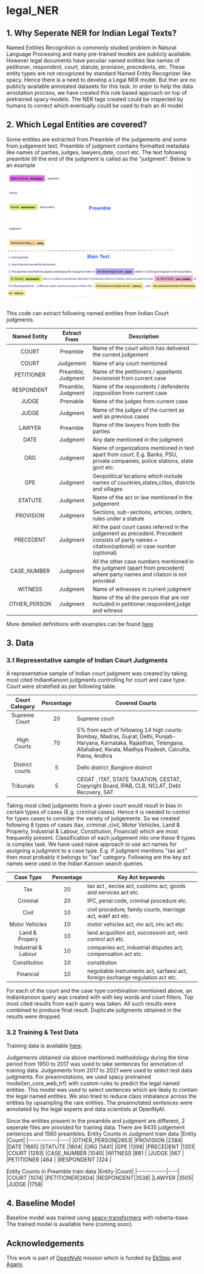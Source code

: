# legal_NER
## 1. Why Seperate NER for Indian Legal Texts?
Named Entities Recognition is commonly studied problem in Natural Language Processing and many pre-trained models are publicly available. However legal documents have peculiar named entities like names of petitioner, respondent, court, statute, provision, precedents,  etc. These entity types are not recognized by standard Named Entity Recognizer like spacy. Hence there is a need to develop a Legal NER model. But ther are no publicly available annotated datasets for this task. In order to help the data annotation process, we have created this rule based approach on top of pretrained spacy models. The NER tags created could be inspected by humans to correct which eventually could be used to train an AI model.
## 2. Which Legal Entities are covered?
Some entities are extracted from Preamble of the judgements and some from judgement text. Preamble of judgment contains formatted metadata like names of parties, judges, lawyers,date, court etc. The text following preamble till the end of the judgment is called as the "judgment".
Below is an example ![Example NER output](NER_example.png)

This code can extract following named entities from Indian Court judgments.
<center>
 
| Named Entity             | Extract From    | Description |
|:---------------:|:--------:| ------------------------------------------------------------------------------------------------------------------------------------------------------------------------------------------------------------------------------------------ |
| COURT          | Preamble      | Name of the court which has delivered the current judgement |
| COURT           | Judgement      | Name of any court mentioned |
| PETITIONER  | Preamble, Judgment   | Name of the petitioners / appellants /revisionist  from current case |
| RESPONDENT | Preamble, Judgment   | Name of the respondents / defendents /opposition from current case |
| JUDGE | Premable | Name of the judges from current case |
| JUDGE | Judgment | Name of the judges of the current as well as previous cases |
| LAWYER | Preamble | Name of the lawyers from both the parties |
| DATE | Judgment  | Any date mentioned in the judgment |
| ORG | Judgment  | Name of organizations mentioned in text apart from court. E.g. Banks, PSU, private companies, police stations, state govt etc. |
| GPE | Judgment | Geopolitical locations which include names of countries,states,cities, districts and villages | 
| STATUTE | Judgment | Name of the act or law mentioned in the judgement |
| PROVISION | Judgment | Sections, sub-sections, articles, orders, rules under a statute |
| PRECEDENT | Judgment | All the past court cases referred in the judgement as precedent. Precedent consists of party names + citation(optional) or case number (optional) |
| CASE\_NUMBER | Judgment | All the other case numbers mentioned in the judgment (apart from precedent) where party names and citation is not provided |
| WITNESS    | Judgment   | Name of witnesses in current judgment |
| OTHER_PERSON    | Judgment   | Name of the all the person that are not included in petitioner,respondent,judge and witness |     
 
</center>

More detailed definitions with examples can be found [here](https://docs.google.com/presentation/d/e/2PACX-1vSpWE_Qk9X_wBh7xJWPyYcWcME3ZBh_HmqeZOx58oMLyJSi0Tn0-JMWKI-HsQIRuUTbQHPql6MlU7OS/pub?start=false&loop=false&delayms=3000)
## 3. Data
### 3.1 Representative sample of Indian Court Judgments 
A representative sample of Indian court judgment was created by taking most cited IndianKanoon judgments controlling for court and case type. Court were stratefied as per following table.
<center>
 
| Court Category | Percentage | Covered Courts|
|:--------------:|:--------------------:| --------------------------------|
| Supreme Court | 20 | Supreme court | Supreme Court | 
| High Courts | 70 | 5% from each of following 14 high courts: Bombay, Madras, Gujrat, Delhi, Punjab- Haryana, Karnataka, Rajasthan, Telengana, Allahabad, Kerala, Madhya Pradesh, Calcutta, Patna, Andhra | 
| District courts | 5 | Delhi district ,Banglore district |
| Tribunals | 5 | CEGAT , ITAT, STATE TAXATION, CESTAT, Copyright Board, IPAB, CLB, NCLAT, Debt Recovery, SAT |
 
 </center>

Taking most cited judgments from a given court would result in bias in certain types of cases (E.g. criminal cases). Hence it is needed to control for types cases to consider the variety of judgements. So we created following 8 types of cases (tax, criminal ,civil, Motor Vehicles, Land & Property, Industrial & Labour, Constitution, Financial) which are most frequently present. Classification of each judgement into one these 8 types is complex task. We have used naive approach to use act names for assigning a judgment to a case type. E.g. if judgment mentions "tax act" then most probably it belongs to "tax" category. Following are the key act names were used in the Indian Kanoon search queries.  
<center>

| Case Type | Percentage | Key Act keywords|
|:--------------:|:--------------------:| --------------------------------|
| Tax | 20 |  tax act , excise act, customs act, goods and services act etc. |
| Criminal | 20 | IPC, penal code, criminal procedure etc. |
| Civil | 10 | civil procedure, family courts, marriage act, wakf act etc. |
| Motor Vehicles | 10 | motor vehicles act, mv act, imv act etc. |
| Land \& Propery | 10 | land acqusition act, succession act, rent control act etc. |
| Industrial \& Labour | 10 | companies act, industrial disputes act, compensation act etc.|
| Constitution | 10 | constitution |
| Financial | 10 | negotiable instruments act, sarfaesi act, foreign exchange regulation act etc.|

  </center>
 For each of the court and the case type combination mentioned above, an Indiankanoon query was created with with key words and court filters. Top most cited results from each query was taken. All such results were combined to produce final result. Duplicate judgments obtained in the results were dropped. 

### 3.2 Training & Test Data
Training data is available [here](https://storage.googleapis.com/indianlegalbert/OPEN_SOURCED_FILES/NER/NER_TRAIN.zip).

Judgements obtained via above mentioned methodology during the time period from 1950 to 2017 was used to take sentences for annotation of training data. Judgements from 2017 to 2021 were used to select test data judgments. For preannotations, we used spacy pretrained model(en_core_web_trf) with custom rules to predict the legal named entities. This model was used to select sentences which are likely to contain the legal named entities. We also tried to reduce class imbalance across the entities by upsampling the rare entities. The preannotated sentences were annotated by the legal experts and data scientists at OpenNyAI. 

Since the entities present in the preamble and judgment are different, 2 seperate files are provided for training data. There are 9435 judgement sentences and 1560 preambles. 
Entity Counts in Judgment train data
|Entity   |Count|
|------------|----|
|OTHER_PERSON|2653|
|PROVISION   |2384|
|DATE        |1885|
|STATUTE     |1804|
|ORG         |1441|
|GPE         |1398|
|PRECEDENT   |1351|
|COURT       |1293|
|CASE_NUMBER |1040|
|WITNESS     |881 |
|JUDGE       |567 |
|PETITIONER  |464 |
|RESPONDENT  |324 |

Entity Counts in Preamble train data
|Entity   |Count|
|------------|----|
|COURT     |1074|
|PETITIONER|2604|
|RESPONDENT|3538|
|LAWYER    |3505|
|JUDGE     |1758|

## 4. Baseline Model
Baseline model was trained using [spacy-transformers](https://spacy.io/usage/training) with roberta-base. The trained model is available here (coming soon).

## Acknowledgements
This work is part of [OpenNyAI](https://opennyai.org/) mission which is funded by [EkStep](https://ekstep.org/) and [Agami](https://agami.in/). 
